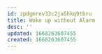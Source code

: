 ```yaml
---
id: zpdgmrev33c2ja5hkq9tbru
title: Woke up without Alarm
desc: ''
updated: 1668263607455
created: 1668263607455
---
```

